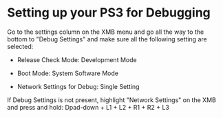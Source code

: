 # Setting up your PS3 for Debugging

Go to the settings column on the XMB menu and go all the way to the bottom to "Debug Settings" and make sure all the following setting are selected:

* Release Check Mode: Development Mode

* Boot Mode: System Software Mode

* Network Settings for Debug: Single Setting

If Debug Settings is not present, highlight "Network Settings" on the XMB and press and hold: Dpad-down + L1 + L2 + R1 + R2 + L3
